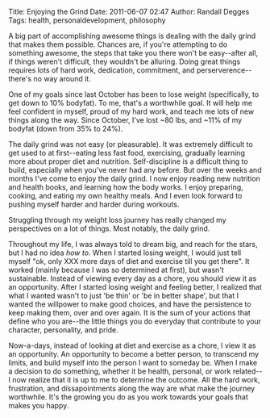 Title: Enjoying the Grind
Date: 2011-06-07 02:47
Author: Randall Degges
Tags: health, personaldevelopment, philosophy


A big part of accomplishing awesome things is dealing with the daily grind that
makes them possible. Chances are, if you're attempting to do something awesome,
the steps that take you there won't be easy--after all, if things weren't
difficult, they wouldn't be alluring. Doing great things requires lots of hard
work, dedication, commitment, and perserverence--there's no way around it.

One of my goals since last October has been to lose weight (specifically, to get
down to 10% bodyfat). To me, that's a worthwhile goal. It will help me feel
confident in myself, proud of my hard work, and teach me lots of new things
along the way. Since October, I've lost \~80 lbs, and \~11% of my bodyfat (down
from 35% to 24%).

The daily grind was not easy (or pleasurable). It was extremely difficult to get
used to at first--eating less fast food, exercising, gradually learning more
about proper diet and nutrition. Self-discipline is a difficult thing to build,
especially when you've never had any before. But over the weeks and months I've
come to enjoy the daily grind. I now enjoy reading new nutrition and health
books, and learning how the body works. I enjoy preparing, cooking, and eating
my own healthy meals. And I even look forward to pushing myself harder and
harder during workouts.

Struggling through my weight loss journey has really changed my perspectives on
a lot of things. Most notably, the daily grind.

Throughout my life, I was always told to dream big, and reach for the stars, but
I had no idea *how to*. When I started losing weight, I would just tell myself
"ok, only XXX more days of diet and exercise till you get there". It worked
(mainly because I was so determined at first), but wasn't sustainable. Instead
of viewing every day as a chore, you should view it as an opportunity. After I
started losing weight and feeling better, I realized that what I wanted wasn't
to just 'be thin' or 'be in better shape', but that I wanted the willpower to
make good choices, and have the persistence to keep making them, over and over
again. It is the sum of your actions that define who you are--the little things
you do everyday that contribute to your character, personality, and pride.

Now-a-days, instead of looking at diet and exercise as a chore, I view it as an
opportunity. An opportunity to become a better person, to transcend my limits,
and build myself into the person I want to someday be. When I make a decision to
do something, whether it be health, personal, or work related--I now realize
that it is up to me to determine the outcome. All the hard work, frustration,
and dissapointments along the way are what make the journey worthwhile. It's the
growing you do as you work towards your goals that makes you happy.
